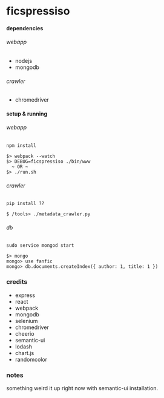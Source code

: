 # ficspressiso

#### dependencies
###### webapp
* nodejs
* mongodb

###### crawler
* chromedriver

#### setup & running
###### webapp
```
npm install
```

```
$> webpack --watch
$> DEBUG=ficspressiso ./bin/www
  ~ OR ~
$> ./run.sh
```

###### crawler
```
pip install ??
```
```
$ /tools> ./metadata_crawler.py
```

###### db
```
sudo service mongod start
```
```
$> mongo
mongo> use fanfic
mongo> db.documents.createIndex({ author: 1, title: 1 })
```

### credits

* express
* react
* webpack
* mongodb
* selenium
* chromedriver
* cheerio
* semantic-ui
* lodash
* chart.js
* randomcolor

### notes

something weird it up right now with semantic-ui installation.   

